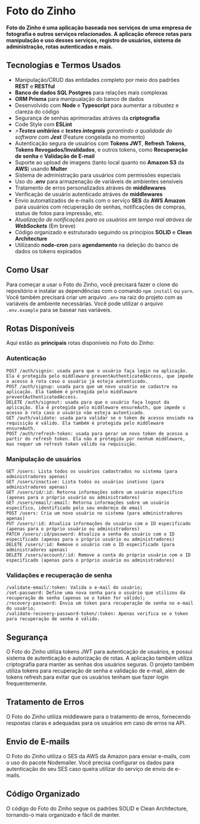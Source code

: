 # Foto do Zinho
**Foto do Zinho é uma aplicação baseada nos serviços de uma empresa de fotografia e outros serviços relacionados. A aplicação oferece rotas para manipulação e uso desses serviços, registro de usuários, sistema de administração, rotas autenticadas e mais.**

## Tecnologias e Termos Usados
- Manipulação/CRUD das entidades completo por meio dos padrões **REST** e **RESTful**
- **Banco de dados SQL Postgres** para relações mais complexas
- **ORM Prisma** para manipualação do banco de dados
- Desenvolvido com **Node** e **Typescript** para aumentar a robustez e clareza do código
- Segurança de senhas aprimoradas atráves da **criptografia**
- Code Style com **ESLint**
- *>**Testes unitários** e **testes integrais** garantindo a qualidade do software com **Jest*** (Feature congelada no momento)
- Autenticação segura de usuários com **Tokens JWT**, **Refresh Tokens**, **Tokens Revogados/Invalidados**, e outros tokens, como **Recuperação de senha** e **Validação de E-mail**
- Suporte ao upload de imagens (tanto local quanto no **Amazon S3** da **AWS**) usando **Multer**
- Sistema de administração para usuários com permissões especiais
- Uso do **.env** para armazenação de variáveis de ambientes sensíveis
- Tratamento de erros personalizados atráves de **middlewares**
- Verificação de usuário autenticado atráves de **middlewares**
- Envio automatizados de e-mails com o serviço **SES** da **AWS Amazon** para usuários com recuperação de senhas, notificações de compras, status de fotos para impressão, etc.
- *Atualização de notificações para os usuários em tempo real atráves de **WebSockets*** (Em breve)
- Código organizado e estruturado seguindo os princípios **SOLID** e **Clean Architecture**
- Utilizando **node-cron** para **agendamento** na deleção do banco de dados os tokens expirados



## Como Usar
Para começar a usar o Foto do Zinho, você precisará fazer o clone do repositório e instalar as dependências com o comando `npm install` ou `yarn`. Você também precisará criar um arquivo `.env` na raiz do projeto com as variáveis de ambiente necessárias. Você pode utilizar o arquivo `.env.example` para se basear nas variáveis.


## Rotas Disponíveis
Aqui estão as **principais** rotas disponíveis no Foto do Zinho:

### Autenticação
```
POST /auth/signin: usada para que o usuário faça login na aplicação. Ela é protegida pelo middleware preventAuthenticatedAccess, que impede o acesso à rota caso o usuário já esteja autenticado.
POST /auth/signup: usada para que um novo usuário se cadastre na aplicação. Ela também é protegida pelo middleware preventAuthenticatedAccess.
DELETE /auth/signout: usada para que o usuário faça logout da aplicação. Ela é protegida pelo middleware ensureAuth, que impede o acesso à rota caso o usuário não esteja autenticado.
GET /auth/validate: usada para validar se o token de acesso enviado na requisição é válido. Ela também é protegida pelo middleware ensureAuth.
POST /auth/refresh-token: usada para gerar um novo token de acesso a partir do refresh token. Ela não é protegida por nenhum middleware, mas requer um refresh token válido na requisição.
```

### Manipulação de usuários
```
GET /users: Lista todos os usuários cadastrados no sistema (para administradores apenas)
GET /users/inactive: Lista todos os usuários inativos (para administradores apenas)
GET /users/id/:id: Retorna informações sobre um usuário específico (apenas para o próprio usuário ou administradores)
GET /users/email/:email: Retorna informações sobre um usuário específico, identificado pelo seu endereço de email
POST /users: Cria um novo usuário no sistema (para administradores apenas)
PUT /users/:id: Atualiza informações do usuário com o ID especificado (apenas para o próprio usuário ou administradores)
PATCH /users/:id/password: Atualiza a senha do usuário com o ID especificado (apenas para o próprio usuário ou administradores)
DELETE /users/:id: Remove o usuário com o ID especificado (para administradores apenas)
DELETE /users/account/:id: Remove a conta do próprio usuário com o ID especificado (apenas para o próprio usuário ou administradores)
```

### Validações e recuperação de senha
```
/validate-email/:token: Valida o e-mail do usuário;
/set-password: Define uma nova senha para o usuário que utilizou da recuperação de senha (apenas se o token for válido);
/recovery-password: Envia um token para recuperação de senha no e-mail do usuário;
/validate-recovery-password-token/:token: Apenas verifica se o token para recuperação de senha é válido.
```


## Segurança
O Foto do Zinho utiliza tokens JWT para autenticação de usuários, e possui sistema de autenticação e autorização de rotas. A aplicação também utiliza criptografia para manter as senhas dos usuários seguras. O projeto também utiliza tokens para recuperação de senha e validação de e-mail, além de tokens refresh para evitar que os usuários tenham que fazer login frequentemente.

## Tratamento de Erros
O Foto do Zinho utiliza middleware para o tratamento de erros, fornecendo respostas claras e adequadas para os usuários em caso de erros na API.

## Envio de E-mails
O Foto do Zinho utiliza o SES da AWS da Amazon para enviar e-mails, com o uso do pacote Nodemailer.
Você precisa configurar os dados para autenticação do seu SES caso queira utilizar do serviço de envio de e-mails.

## Código Organizado
O código do Foto do Zinho segue os padrões SOLID e Clean Architecture, tornando-o mais organizado e fácil de manter.
